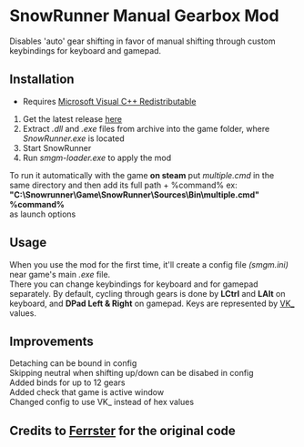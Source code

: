 # SnowRunner Manual Gearbox Mod

Disables 'auto' gear shifting in favor of manual shifting through custom keybindings for keyboard and gamepad.

## Installation
* Requires [Microsoft Visual C++ Redistributable](https://learn.microsoft.com/en-us/cpp/windows/latest-supported-vc-redist)

1. Get the latest release [here](https://github.com/drafty46/Snowrunner-Manual-Gearbox-Mod/releases)
1. Extract _.dll_ and _.exe_ files from archive into the game folder, where _SnowRunner.exe_ is located
1. Start SnowRunner
1. Run _smgm-loader.exe_ to apply the mod

To run it automatically with the game **on steam** put _multiple.cmd_ in the same directory and then add its full path + %command% ex: \
**"C:\Snowrunner\Game\SnowRunner\Sources\Bin\multiple.cmd" %command%**\
as launch options

## Usage

When you use the mod for the first time, it'll create a config file _(smgm.ini)_ near game's main _.exe_ file.\
There you can change keybindings for keyboard and for gamepad separately. By default, cycling through gears is done by **LCtrl** and **LAlt** on keyboard, and **DPad Left & Right** on gamepad. Keys are represented by [VK_](https://github.com/drafty46/Snowrunner-Manual-Gearbox-Mod/blob/master/src/dll/utils/keymap.cxx) values.

## Improvements

Detaching can be bound in config\
Skipping neutral when shifting up/down can be disabed in config\
Added binds for up to 12 gears\
Added check that game is active window\
Changed config to use VK_ instead of hex values

## Credits to [Ferrster](https://github.com/Ferrster/Snowrunner-Manual-Gearbox-Mod) for the original code
